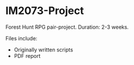 # IM2073-Project
Forest Hunt RPG pair-project. Duration: 2-3 weeks.

Files include:
- Originally written scripts
- PDF report
